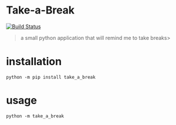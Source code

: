 # Take-a-Break
[![Build Status](https://travis-ci.org/paulbrodner/take-a-break.svg?branch=master)](https://travis-ci.org/paulbrodner/take-a-break)
> a small python application that will remind me to take breaks>

# installation
```shell script
python -m pip install take_a_break
```

# usage
```shell script
python -m take_a_break
```
